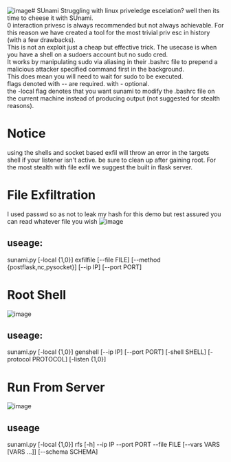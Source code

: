 ![image](https://github.com/witchdocsec/SUnami/assets/107813117/6a6d4243-d5d0-4f68-98af-8f3edfe1c2bf)# SUnami
 Struggling with linux priveledge escelation? well then its time to cheese it with SUnami.  
 0 interaction privesc is always recommended but not always achievable. For this reason we have created a tool for the most trivial priv esc in history (with a few drawbacks).  
 This is not an exploit just a cheap but effective trick. The usecase is when you have a shell on a sudoers account but no sudo cred.  
 It works by manipulating sudo via aliasing in their .bashrc file to prepend a malicious attacker specified command first in the background.  
 This does mean you will need to wait for sudo to be executed.  
 flags denoted with -- are required. with - optional.  
 the -local flag denotes that you want sunami to modify the .bashrc file on the current machine instead of producing output (not suggested for stealth reasons).
 
 # Notice
 using the shells and socket based exfil will throw an error in the targets shell if your listener isn't active. be sure to clean up after gaining root. For the most stealth with file exfil we suggest the built in flask server.
 

# File Exfiltration
I used passwd so as not to leak my hash for this demo but rest assured you can read whatever file you wish
![image](https://github.com/witchdocsec/SUnami/assets/107813117/a7f26322-5fca-4030-9725-13dc5a02ac44)  
## useage:
  sunami.py [-local {1,0}] exfilfile [--file FILE] [--method {postflask,nc,pysocket}] [--ip IP] [--port PORT]
# Root Shell
![image](https://github.com/witchdocsec/SUnami/assets/107813117/06000a59-b7da-45f3-8258-89618aa02a1f)
## useage:
  sunami.py [-local {1,0}] genshell [--ip IP] [--port PORT] [-shell SHELL] [-protocol PROTOCOL] [-listen {1,0}]
# Run From Server
![image](https://github.com/witchdocsec/SUnami/assets/107813117/91127128-64e1-4493-bf85-068bc3a04972)
## useage
  sunami.py [-local {1,0}] rfs [-h] --ip IP --port PORT --file FILE [--vars VARS [VARS ...]] [--schema SCHEMA]
  

